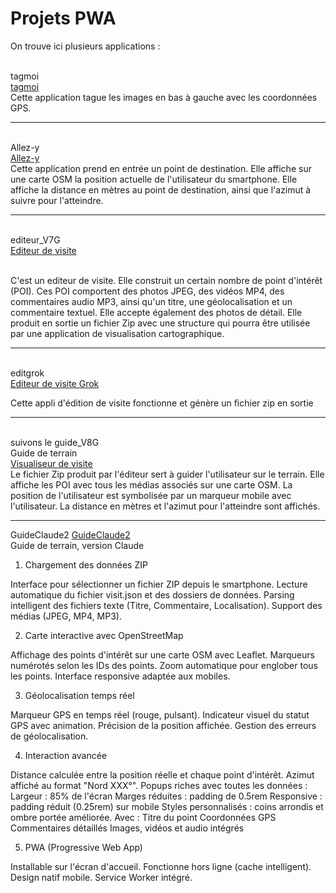 <H1>Projets PWA</H1>

On trouve ici plusieurs applications :

<BR>tagmoi<BR>
<A href="https://bernardhoyez.github.io/PWA/tagmoi/">tagmoi</A>
<BR>Cette application tague les images en bas à gauche avec les coordonnées GPS.
________________________________________________

<BR>Allez-y<BR>
<A href="https://bernardhoyez.github.io/PWA/Allez-y/">Allez-y</A>
<BR>Cette application prend en entrée un point de destination. 
Elle affiche sur une carte OSM la position actuelle de l'utilisateur du smartphone.
Elle affiche la distance en mètres au point de destination,
ainsi que l'azimut à suivre pour l'atteindre.
_________________________________________________

<BR>editeur_V7G<BR>
<A href="https://bernardhoyez.github.io/PWA/editeur_V7G">Editeur de visite</A>

<BR>C'est un editeur de visite. 
Elle construit un certain nombre de point d'intérêt (POI).
Ces POI comportent des photos JPEG, des vidéos MP4, des commentaires audio MP3,
ainsi qu'un titre, une géolocalisation et un commentaire textuel.
Elle accepte également des photos de détail.
Elle produit en sortie un fichier Zip avec une structure qui pourra être utilisée
par une application de visualisation cartographique.
__________________________________________________
<BR>
editgrok<BR>
 <A href="https://bernardhoyez.github.io/PWA/editgrok">Editeur de visite Grok</A>
<P></P>
Cette appli d'édition de visite fonctionne et génère un fichier zip en sortie
<HR>


<BR>suivons le guide_V8G<BR>
Guide de terrain<BR>
<A href="https://bernardhoyez.github.io/PWA/suivons le guide_V8G">Visualiseur de visite</A>
<BR>
Le fichier Zip produit par l'éditeur sert à guider l'utilisateur sur le terrain. 
Elle affiche les POI avec tous les médias associés sur une carte OSM.
La position de l'utilisateur est symbolisée par un marqueur mobile avec l'utilisateur.
La distance en mètres et l'azimut pour l'atteindre sont affichés.<P>
________________________________________
GuideClaude2
<A HREF="https://bernardhoyez.github.io/PWA/GuideClaude2/">GuideClaude2</A>
<BR>
Guide de terrain, version Claude<BR>
1. Chargement des données ZIP

Interface pour sélectionner un fichier ZIP depuis le smartphone.
Lecture automatique du fichier visit.json et des dossiers de données.
Parsing intelligent des fichiers texte (Titre, Commentaire, Localisation).
Support des médias (JPEG, MP4, MP3).

2. Carte interactive avec OpenStreetMap

Affichage des points d'intérêt sur une carte OSM avec Leaflet.
Marqueurs numérotés selon les IDs des points.
Zoom automatique pour englober tous les points.
Interface responsive adaptée aux mobiles.

3. Géolocalisation temps réel

Marqueur GPS en temps réel (rouge, pulsant).
Indicateur visuel du statut GPS avec animation.
Précision de la position affichée.
Gestion des erreurs de géolocalisation.

4. Interaction avancée

Distance calculée entre la position réelle et chaque point d'intérêt.
Azimut affiché au format "Nord XXX°".
Popups riches avec toutes les données :
Largeur : 85% de l'écran
Marges réduites : padding de 0.5rem 
Responsive : padding  réduit (0.25rem) sur mobile
Styles personnalisés : coins arrondis et ombre portée améliorée.
Avec :
Titre du point
Coordonnées GPS
Commentaires détaillés
Images, vidéos et audio intégrés

5. PWA (Progressive Web App)

Installable sur l'écran d'accueil.
Fonctionne hors ligne (cache intelligent).
Design natif mobile.
Service Worker intégré.

